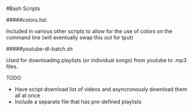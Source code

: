 #Bash Scripts

#####colors.list:

Included in various other scripts to allow for the use of colors on the command line (will eventually swap this out for tput)

#####youtube-dl-batch.sh

Used for downloading playlists (or individual songs) from youtube to .mp3 files.

TODO

- Have script download list of videos and asyncronously download them all at once
- Include a separate file that has pre-defined playlists
